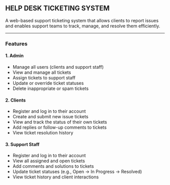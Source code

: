 ## HELP DESK TICKETING SYSTEM

A web-based support ticketing system that allows clients to report issues and enables support teams to track, manage, and resolve them efficiently.

---

### Features

#### 1. Admin

-   Manage all users (clients and support staff)
-   View and manage all tickets
-   Assign tickets to support staff
-   Update or override ticket statuses
-   Delete inappropriate or spam tickets

#### 2. Clients

-   Register and log in to their account
-   Create and submit new issue tickets
-   View and track the status of their own tickets
-   Add replies or follow-up comments to tickets
-   View ticket resolution history

#### 3. Support Staff

-   Register and log in to their account
-   View all assigned and open tickets
-   Add comments and solutions to tickets
-   Update ticket statuses (e.g., Open → In Progress → Resolved)
-   View ticket history and client interactions
